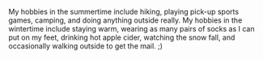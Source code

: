 My hobbies in the summertime include hiking, playing pick-up sports games, camping, and doing anything outside really.
My hobbies in the wintertime include staying warm, wearing as many pairs of socks as I can put on my feet, drinking hot apple cider, watching the snow fall, and occasionally walking outside to get the mail. ;)
